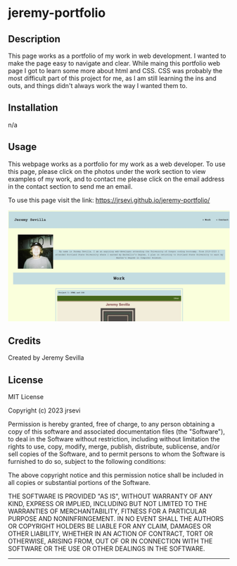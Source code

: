# jeremy-portfolio

## Description

This page works as a portfolio of my work in web development. I wanted to make the page easy to navigate and clear. While maing this portfolio web page I got to learn some more about html and CSS. CSS was probably the most difficult part of this project for me, as I am still learning the ins and outs, and things didn't always work the way I wanted them to.

## Installation

n/a

## Usage
This webpage works as a portfolio for my work as a web developer. To use this page, please click on the photos under the work section to view examples of my work, and to contact me please click on the email address in the contact section to send me an email.

To use this page visit the link: https://jrsevi.github.io/jeremy-portfolio/

![Webpage Screenshot](./assets/Portfolio%20Screenshot.jpeg)

## Credits

Created by Jeremy Sevilla

## License

MIT License

Copyright (c) 2023 jrsevi

Permission is hereby granted, free of charge, to any person obtaining a copy of this software and associated documentation files (the "Software"), to deal in the Software without restriction, including without limitation the rights to use, copy, modify, merge, publish, distribute, sublicense, and/or sell copies of the Software, and to permit persons to whom the Software is furnished to do so, subject to the following conditions:

The above copyright notice and this permission notice shall be included in all copies or substantial portions of the Software.

THE SOFTWARE IS PROVIDED "AS IS", WITHOUT WARRANTY OF ANY KIND, EXPRESS OR IMPLIED, INCLUDING BUT NOT LIMITED TO THE WARRANTIES OF MERCHANTABILITY, FITNESS FOR A PARTICULAR PURPOSE AND NONINFRINGEMENT. IN NO EVENT SHALL THE AUTHORS OR COPYRIGHT HOLDERS BE LIABLE FOR ANY CLAIM, DAMAGES OR OTHER LIABILITY, WHETHER IN AN ACTION OF CONTRACT, TORT OR OTHERWISE, ARISING FROM, OUT OF OR IN CONNECTION WITH THE SOFTWARE OR THE USE OR OTHER DEALINGS IN THE SOFTWARE.

---